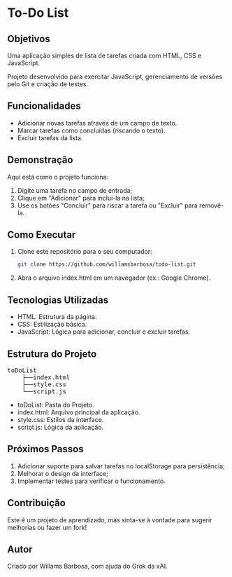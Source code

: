 # To-Do List

## Objetivos
Uma aplicação simples de lista de tarefas criada com HTML, CSS e JavaScript. 

Projeto desenvolvido para exercitar JavaScript, gerenciamento de versões pelo Git e criação de testes. 

## Funcionalidades
- Adicionar novas tarefas através de um campo de texto.
- Marcar tarefas como concluídas (riscando o texto).
- Excluir tarefas da lista.

## Demonstração
Aqui está como o projeto funciona:
1. Digite uma tarefa no campo de entrada;
2. Clique em "Adicionar" para incluí-la na lista;
3. Use os botões "Concluir" para riscar a tarefa ou "Excluir" para removê-la.

## Como Executar
1. Clone este repositório para o seu computador:
   ```bash
   git clone https://github.com/willamsbarbosa/todo-list.git

2. Abra o arquivo index.html em um navegador (ex.: Google Chrome).
   
## Tecnologias Utilizadas
- HTML: Estrutura da página.
- CSS: Estilização básica.
- JavaScript: Lógica para adicionar, concluir e excluir tarefas.

## Estrutura do Projeto
<pre>
toDoList
    ├──index.html
    ├──style.css 
    └──script.js
</pre>

- toDoList: Pasta do Projeto.
- index.html: Arquivo principal da aplicação.
- style.css: Estilos da interface.
- script.js: Lógica da aplicação.

## Próximos Passos
1. Adicionar suporte para salvar tarefas no localStorage para persistência;
2. Melhorar o design da interface;
3. Implementar testes para verificar o funcionamento.

## Contribuição
Este é um projeto de aprendizado, mas sinta-se à vontade para sugerir melhorias ou fazer um fork!

## Autor
Criado por Willams Barbosa, com ajuda do Grok da xAI.
